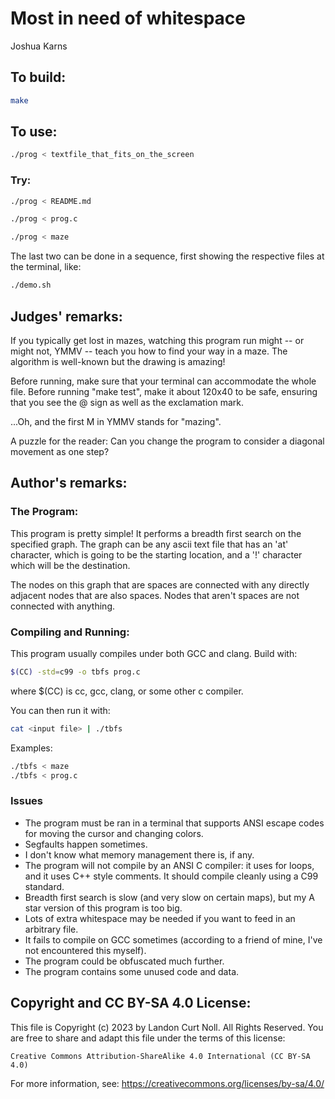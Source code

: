 # Most in need of whitespace

Joshua Karns


## To build:

```sh
make
```


## To use:

```sh
./prog < textfile_that_fits_on_the_screen
```


### Try:

```sh
./prog < README.md

./prog < prog.c

./prog < maze
```

The last two can be done in a sequence, first showing the respective files at
the terminal, like:

```sh
./demo.sh
```


## Judges' remarks:

If you typically get lost in mazes, watching this program run might -- or might
not, YMMV -- teach you how to find your way in a maze. The algorithm is
well-known but the drawing is amazing!

Before running, make sure that your terminal can accommodate the whole file.
Before running "make test", make it about 120x40 to be safe, ensuring that you
see the @ sign as well as the exclamation mark.

...Oh, and the first M in YMMV stands for "mazing".

A puzzle for the reader: Can you change the program to consider a diagonal
movement as one step?


## Author's remarks:

### The Program:

This program is pretty simple! It performs a breadth first search on the
specified graph. The graph can be any ascii text file  that has an 'at'
character, which is going to be the starting location, and a '!' character
which will be the destination.

The nodes on this graph that are spaces are connected with any directly
adjacent nodes that are also spaces. Nodes that aren't spaces are not
connected with anything.

### Compiling and Running:

This program usually compiles under both GCC and clang. Build with:

```sh
$(CC) -std=c99 -o tbfs prog.c
```

where $(CC) is cc, gcc, clang, or some other c compiler.

You can then run it with:

```sh
cat <input file> | ./tbfs
```

Examples:

```sh
./tbfs < maze
./tbfs < prog.c
```

### Issues

- The program must be ran in a terminal that supports ANSI escape codes for
moving the cursor and changing colors.
- Segfaults happen sometimes.
- I don't know what memory management there is, if any.
- The program will not compile by an ANSI C compiler: it uses for loops, and
it uses C++ style comments. It should compile cleanly using a C99 standard.
- Breadth first search is slow (and very slow on certain maps), but my A star
version of this program is too big.
- Lots of extra whitespace may be needed if you want to feed in an arbitrary
file.
- It fails to compile on GCC sometimes (according to a friend of mine, I've
not encountered this myself).
- The program could be obfuscated much further.
- The program contains some unused code and data.


## Copyright and CC BY-SA 4.0 License:

This file is Copyright (c) 2023 by Landon Curt Noll.  All Rights Reserved.
You are free to share and adapt this file under the terms of this license:

    Creative Commons Attribution-ShareAlike 4.0 International (CC BY-SA 4.0)

For more information, see: https://creativecommons.org/licenses/by-sa/4.0/
